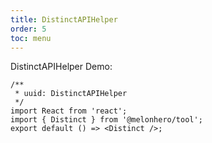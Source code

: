 ```yaml
---
title: DistinctAPIHelper
order: 5
toc: menu
---
```


DistinctAPIHelper Demo:

<API src="../src/libs/Distinct/index.tsx"></API>

```tsx
/**
 * uuid: DistinctAPIHelper
 */
import React from 'react';
import { Distinct } from '@melonhero/tool';
export default () => <Distinct />;
```
